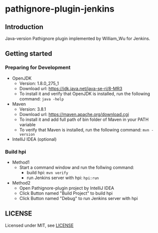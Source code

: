 # pathignore-plugin-jenkins

## Introduction

Java-version Pathignore plugin implemented by William_Wu for Jenkins. 

## Getting started

### Preparing for Development
- OpenJDK
    - Version: 1.8.0_275_1
    - Download url: https://jdk.java.net/java-se-ri/8-MR3   
    - To install it and verify that OpenJDK is installed, run the following command: `java -help`
- Maven
    - Version: 3.8.1
    - Download url: https://maven.apache.org/download.cgi
    - To install it and add full path of bin folder of Maven in your PATH variable
    - To verify that Maven is installed, run the following command: `mvn -version `
- IntelliJ IDEA (optional)

### Build hpi
- Method1
    - Start a command window and run the follwing command: 
        - build hpi: `mvn verify`
        - run Jenkins server with hpi: `hpi:run`
- Method2
    - Open Pathignore-plugin project by IntelliJ IDEA
    - Click Button named "Build Project" to build hpi
    - Click Button named "Debug" to run Jenkins server with hpi

## LICENSE
Licensed under MIT, see [LICENSE](LICENSE.md)


